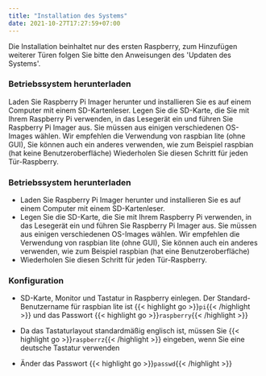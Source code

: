 ```yaml
---
title: "Installation des Systems"
date: 2021-10-27T17:27:59+07:00
---
```



Die Installation beinhaltet nur des ersten Raspberry, zum Hinzufügen weiterer Türen folgen Sie bitte den Anweisungen des 'Updaten des Systems'.


### Betriebssystem herunterladen
Laden Sie Raspberry Pi Imager herunter und installieren Sie es auf einem Computer mit einem SD-Kartenleser.
Legen Sie die SD-Karte, die Sie mit Ihrem Raspberry Pi verwenden, in das Lesegerät ein und führen Sie Raspberry Pi Imager aus.
Sie müssen aus einigen verschiedenen OS-Images wählen. Wir empfehlen die Verwendung von raspbian lite (ohne GUI), 
Sie können auch ein anderes verwenden, wie zum Beispiel raspbian (hat keine Benutzeroberfläche)
Wiederholen Sie diesen Schritt für jeden Tür-Raspberry.


### Betriebssystem herunterladen
- Laden Sie Raspberry Pi Imager herunter und installieren Sie es auf einem Computer mit einem SD-Kartenleser.
- Legen Sie die SD-Karte, die Sie mit Ihrem Raspberry Pi verwenden, in das Lesegerät ein und führen Sie Raspberry Pi Imager aus. 
Sie müssen aus einigen verschiedenen OS-Images wählen. Wir empfehlen die Verwendung von raspbian lite (ohne GUI), 
Sie können auch ein anderes verwenden, wie zum Beispiel raspbian (hat eine Benutzeroberfläche)
- Wiederholen Sie diesen Schritt für jeden Tür-Raspberry.

### Konfiguration
- SD-Karte, Monitor und Tastatur in Raspberry einlegen.
 Der Standard-Benutzername für raspbian lite ist {{< highlight go >}}`pi`{{< /highlight >}} und das Passwort {{< highlight go >}}`raspberry`{{< /highlight >}} 
- Da das Tastaturlayout standardmäßig englisch ist, müssen Sie {{< highlight go >}}`raspberrz`{{< /highlight >}} eingeben, wenn Sie eine deutsche Tastatur verwenden

- Änder das Passwort
{{< highlight go >}}`passwd`{{< /highlight >}}
